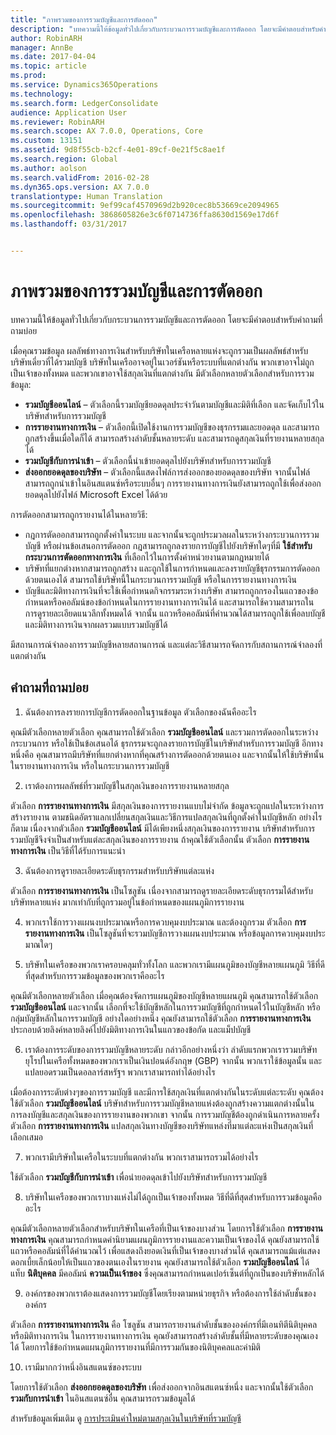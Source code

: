 ```yaml
---
title: "ภาพรวมของการรวมบัญชีและการตัดออก"
description: "บทความนี้ให้ข้อมูลทั่วไปเกี่ยวกับกระบวนการรวมบัญชีและการตัดออก โดยจะมีคำตอบสำหรับคำถามที่ถามบ่อย"
author: RobinARH
manager: AnnBe
ms.date: 2017-04-04
ms.topic: article
ms.prod: 
ms.service: Dynamics365Operations
ms.technology: 
ms.search.form: LedgerConsolidate
audience: Application User
ms.reviewer: RobinARH
ms.search.scope: AX 7.0.0, Operations, Core
ms.custom: 13151
ms.assetid: 9d8f55cb-b2cf-4e01-89cf-0e21f5c8ae1f
ms.search.region: Global
ms.author: aolson
ms.search.validFrom: 2016-02-28
ms.dyn365.ops.version: AX 7.0.0
translationtype: Human Translation
ms.sourcegitcommit: 9ef99caf4570969d2b920cec8b53669ce2094965
ms.openlocfilehash: 3868605826e3c6f0714736ffa8630d1569e17d6f
ms.lasthandoff: 03/31/2017


---
```


# <a name="consolidation-and-elimination-overview"></a>ภาพรวมของการรวมบัญชีและการตัดออก

บทความนี้ให้ข้อมูลทั่วไปเกี่ยวกับกระบวนการรวมบัญชีและการตัดออก โดยจะมีคำตอบสำหรับคำถามที่ถามบ่อย

เมื่อคุณรวมข้อมูล ผลลัพธ์ทางการเงินสำหรับบริษัทในเครือหลายแห่งจะถูกรวมเป็นผลลัพธ์สำหรับบริษัทเดี่ยวที่ได้รวมบัญชี บริษัทในเครืออาจอยู่ในเวอร์ชันหรือระบบที่แตกต่างกัน พวกเขาอาจไม่ถูกเป็นเจ้าของทั้งหมด และพวกเขาอาจใช้สกุลเงินที่แตกต่างกัน มีตัวเลือกหลายตัวเลือกสำหรับการรวมข้อมูล:

-   **รวมบัญชีออนไลน์** – ตัวเลือกนี้รวมบัญชียอดดุลประจำวันตามบัญชีและมิติที่เลือก และจัดเก็บไว้ในบริษัทสำหรับการรวมบัญชี
-   **การรายงานทางการเงิน** – ตัวเลือกนี้เปิดใช้งานการรวมบัญชีของธุรกรรมและยอดดุล และสามารถถูกสร้างขึ้นเมื่อใดก็ได้ สามารถสร้างลำดับชั้นหลายระดับ และสามารถดูสกุลเงินที่รายงานหลายสกุลได้
-   **รวมบัญชีกับการนำเข้า** – ตัวเลือกนี้นำเข้ายอดดุลไปยังบริษัทสำหรับการรวมบัญชี
-   **ส่งออกยอดดุลของบริษัท** – ตัวเลือกนี้แสดงไฟล์การส่งออกของยอดดุลของบริษัท จากนั้นไฟล์สามารถถูกนำเข้าในอินสแตนซ์หรือระบบอื่นๆ การรายงานทางการเงินยังสามารถถูกใช้เพื่อส่งออกยอดดุลไปยังไฟล์ Microsoft Excel ได้ด้วย

การตัดออกสามารถถูกรายงานได้ในหลายวิธี:

-   กฎการตัดออกสามารถถูกตั้งค่าในระบบ และจากนั้นจะถูกประมวลผลในระหว่างกระบวนการรวมบัญชี หรือผ่านข้อเสนอการตัดออก กฎสามารถถูกลงรายการบัญชีไปยังบริษัทใดๆที่มี **ใช้สำหรับกระบวนการตัดออกทางการเงิน** ที่เลือกไว้ในการตั้งค่าหน่วยงานตามกฎหมายได้
-   บริษัทที่แยกต่างหากสามารถถูกสร้าง และถูกใช้ในการกำหนดและลงรายบัญชีธุรกรรมการตัดออกด้วยตนเองได้ สามารถใช้บริษัทนี้ในกระบวนการรวมบัญชี หรือในการรายงานทางการเงิน
-   บัญชีและมิติทางการเงินที่จะใช้เพื่อกำหนดกิจกรรมระหว่างบริษัท สามารถถูกกรองในแถวของข้อกำหนดหรือคอลัมน์ของข้อกำหนดในการรายงานทางการเงินได้ และสามารถใช้ความสามารถในการดูรายละเอียดแนวลึกทั้งหมดได้ จากนั้น แถวหรือคอลัมน์ที่คำนวณได้สามารถถูกใช้เพื่อลบบัญชีและมิติทางการเงินจากผลรวมแบบรวมบัญชีได้

มีสถานการณ์จำลองการรวมบัญชีหลายสถานการณ์ และแต่ละวิธีสามารถจัดการกับสถานการณ์จำลองที่แตกต่างกัน

## <a name="frequently-asked-questions"></a>คำถามที่ถามบ่อย
1.  ฉันต้องการลงรายการบัญชีการตัดออกในฐานข้อมูล ตัวเลือกของฉันคืออะไร

คุณมีตัวเลือกหลายตัวเลือก คุณสามารถใช้ตัวเลือก **รวมบัญชีออนไลน์** และรวมการตัดออกในระหว่างกระบวนการ หรือใช้เป็นข้อเสนอได้ ธุรกรรมจะถูกลงรายการบัญชีในบริษัทสำหรับการรวมบัญชี อีกทางหนึ่งคือ คุณสามารถมีบริษัทที่แยกต่างหากที่คุณสร้างการตัดออกด้วยตนเอง และจากนั้นให้ใช้บริษัทนั้นในรายงานทางการเงิน หรือในกระบวนการรวมบัญชี

2.  เราต้องการผลลัพธ์ที่รวมบัญชีในสกุลเงินของการรายงานหลายสกุล

ตัวเลือก **การรายงานทางการเงิน** มีสกุลเงินของการรายงานแบบไม่จำกัด ข้อมูลจะถูกแปลในระหว่างการสร้างรายงาน ตามชนิดอัตราแลกเปลี่ยนสกุลเงินและวิธีการแปลสกุลเงินที่ถูกตั้งค่าในบัญชีหลัก อย่างไรก็ตาม เนื่องจากตัวเลือก **รวมบัญชีออนไลน์** มีได้เพียงหนึ่งสกุลเงินของการรายงาน บริษัทสำหรับการรวมบัญชีจึงจำเป็นสำหรับแต่ละสกุลเงินของการรายงาน ถ้าคุณใช้ตัวเลือกนั้น ตัวเลือก **การรายงานทางการเงิน** เป็นวิธีที่ได้รับการแนะนำ

3.  ฉันต้องการดูรายละเอียดระดับธุรกรรมสำหรับบริษัทแต่ละแห่ง

ตัวเลือก **การรายงานทางการเงิน** เป็นโซลูชัน เนื่องจากสามารถดูรายละเอียดระดับธุรกรรมได้สำหรับบริษัทหลายแห่ง มากเท่ากับที่ถูกรวมอยู่ในข้อกำหนดของแผนภูมิการรายงาน

4.  พวกเราใช้การวางแผนงบประมาณหรือการควบคุมงบประมาณ และต้องถูกรวม
ตัวเลือก **การรายงานทางการเงิน** เป็นโซลูชันที่จะรวมบัญชีการวางแผนงบประมาณ หรือข้อมูลการควบคุมงบประมาณใดๆ

5.  บริษัทในเครือของพวกเราครอบคลุมทั่วทั้งโลก และพวกเรามีแผนภูมิของบัญชีหลายแผนภูมิ วิธีที่ดีที่สุดสำหรับการรวมข้อมูลของพวกเราคืออะไร

คุณมีตัวเลือกหลายตัวเลือก เมื่อคุณต้องจัดการแผนภูมิของบัญชีหลายแผนภูมิ คุณสามารถใช้ตัวเลือก **รวมบัญชีออนไลน์** และจากนั้น เลือกที่จะใช้บัญชีหลักในการรวมบัญชีที่ถูกกำหนดไว้ในบัญชีหลัก หรือกลุ่มบัญชีหลักในการรวมบัญชี อย่างใดอย่างหนึ่ง คุณยังสามารถใช้ตัวเลือก **การรายงานทางการเงิน** ประกอบด้วยลิงค์หลายลิงค์ไปยังมิติทางการเงินในแถวของข้อกัด และแม็ปบัญชี

6.  เราต้องการระดับของการรวมบัญชีหลายระดับ กล่าวอีกอย่างหนึ่งว่า ลำดับแรกพวกเรารวมบริษัทยุโรปในเครือทั้งหมดของพวกเราเป็นเงินปอนด์อังกฤษ (GBP) จากนั้น พวกเราใช้ข้อมูลนั้น และแปลยอดรวมเป็นดอลลาร์สหรัฐฯ พวกเราสามารถทำได้อย่างไร

เมื่อต้องการระดับต่างๆของการรวมบัญชี และมีการใช้สกุลเงินที่แตกต่างกันในระดับแต่ละระดับ คุณต้องใช้ตัวเลือก **รวมบัญชีออนไลน์** บริษัทสำหรับการรวมบัญชีหลายแห่งต้องถูกสร้างความแตกต่างนั้นในการลงบัญชีและสกุลเงินของการรายงานของพวกเขา จากนั้น การรวมบัญชีต้องถูกดำเนินการหลายครั้ง ตัวเลือก **การรายงานทางการเงิน** แปลสกุลเงินทางบัญชีของบริษัทแหล่งที่มาแต่ละแห่งเป็นสกุลเงินที่เลือกเสมอ

7.  พวกเรามีบริษัทในเครือในระบบที่แตกต่างกัน พวกเราสามารถรวมได้อย่างไร

ใช้ตัวเลือก **รวมบัญชีกับการนำเข้า** เพื่อนำยอดดุลเข้าไปยังบริษัทสำหรับการรวมบัญชี

8.  บริษัทในเครือของพวกเราบางแห่งไม่ได้ถูกเป็นเจ้าของทั้งหมด วิธีที่ดีที่สุดสำหรับการรวมข้อมูลคืออะไร

คุณมีตัวเลือกหลายตัวเลือกสำหรับบริษัทในเครือที่เป็นเจ้าของบางส่วน โดยการใช้ตัวเลือก **การรายงานทางการเงิน** คุณสามารถกำหนดคำนิยามแผนภูมิการรายงานและความเป็นเจ้าของได้ คุณยังสามารถใช้แถวหรือคอลัมน์ที่ได้คำนวณไว้ เพื่อแสดงถึงยอดเงินที่เป็นเจ้าของบางส่วนได้ คุณสามารถแม้แต่แสดงดอกเบี้ยเล็กน้อยให้เป็นแถวของตนเองในรายงาน คุณยังสามารถใช้ตัวเลือก **รวมบัญชีออนไลน์** ได้ แท็บ **นิติบุคคล** มีคอลัมน์ **ความเป็นเจ้าของ** ซึ่งคุณสามารถกำหนดเปอร์เซ็นต์ที่ถูกเป็นของบริษัทหลักได้

9.  องค์กรของพวกเราต้องแสดงการรวมบัญชีโดยเรียงตามหน่วยธุรกิจ หรือต้องการใช้ลำดับชั้นขององค์กร

ตัวเลือก **การรายงานทางการเงิน** คือ โซลูชัน สามารถรายงานลำดับชั้นขององค์กรที่มีเอนทิตีนิติบุคคล หรือมิติทางการเงิน ในการรายงานทางการเงิน คุณยังสามารถสร้างลำดับชั้นที่มีหลายระดับของคุณเองได้ โดยการใช้ข้อกำหนดแผนภูมิการรายงานที่มีการรวมกันของนิติบุคคลและค่ามิติ

10. เรามีมากกว่าหนึ่งอินสแตนซ์ของระบบ

โดยการใช้ตัวเลือก **ส่งออกยอดดุลของบริษัท** เพื่อส่งออกจากอินสแตนซ์หนึ่ง และจากนั้นใช้ตัวเลือก **รวมกับการนำเข้า** ในอินสแตนซ์อื่น คุณสามารถรวมข้อมูลได้


สำหรับข้อมูลเพิ่มเติม ดู [การประเมินค่าใหม่ตามสกุลเงินในบริษัทที่รวมบัญชี](\finanicials\general-ledger\currency-revaluation-consolidation-company)

